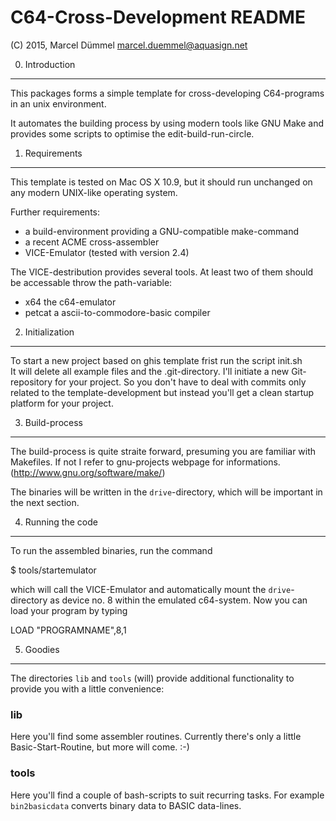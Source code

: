 C64-Cross-Development README
============================

(C) 2015, Marcel Dümmel marcel.duemmel@aquasign.net


0. Introduction
---------------

This packages forms a simple template for cross-developing C64-programs in an
unix environment.

It automates the building process by using modern tools like GNU Make and
provides some scripts to optimise the edit-build-run-circle.


1. Requirements
---------------

This template is tested on Mac OS X 10.9, but it should run unchanged on any
modern UNIX-like operating system.

Further requirements:

   - a build-environment providing a GNU-compatible make-command
   - a recent ACME cross-assembler
   - VICE-Emulator (tested with version 2.4)

The VICE-destribution provides several tools. At least two of them should be 
accessable throw the path-variable:

   - x64	the c64-emulator
   - petcat	a ascii-to-commodore-basic compiler 

2. Initialization
-----------------

To start a new project based on ghis template frist run the script init.sh   
It will delete all example files and the .git-directory. I'll initiate a new
Git-repository for your project. So you don't have to deal with commits only
related to the template-development but instead you'll get a clean startup
platform for your project.
 

3. Build-process 
----------------

The build-process is quite straite forward, presuming you are familiar with
Makefiles. If not I refer to gnu-projects webpage for informations.
(http://www.gnu.org/software/make/)

The binaries will be written in the `drive`-directory, which will be important
in the next section.


4. Running the code
-------------------

To run the assembled binaries, run the command

$ tools/startemulator

which will call the VICE-Emulator and automatically mount the `drive`-directory
as device no. 8 within the emulated c64-system. Now you can load your program
by typing

LOAD "PROGRAMNAME",8,1


5. Goodies
----------

The directories `lib` and `tools` (will) provide additional functionality to
provide you with a little convenience:


### lib 

Here you'll find some assembler routines. Currently there's only a little
Basic-Start-Routine, but more will come. :-)


### tools

Here you'll find a couple of bash-scripts to suit recurring tasks. For example
`bin2basicdata` converts binary data to BASIC data-lines.
